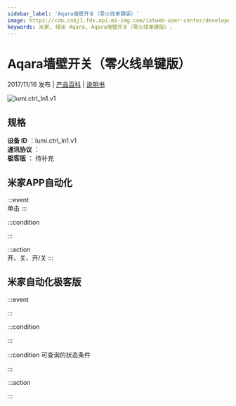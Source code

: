 ```yaml
---
sidebar_label: 'Aqara墙壁开关（零火线单键版）'
image: https://cdn.cnbj1.fds.api.mi-img.com/iotweb-user-center/developer_1679047512810yw1DBtCv.png?GalaxyAccessKeyId=AKVGLQWBOVIRQ3XLEW&Expires=9223372036854775807&Signature=c567zLOY6om+6Jo9Iejh75stlL8=
keywords: 米家, 绿米 Aqara, Aqara墙壁开关（零火线单键版）, 
---
```

# Aqara墙壁开关（零火线单键版）

2017/11/16 发布 | [产品百科](https://home.mi.com/webapp/content/baike/product/index.html?model=lumi.ctrl_ln1.v1/) | [说明书](https://home.mi.com/views/introduction.html?model=lumi.ctrl_ln1.v1&region=cn)

![lumi.ctrl_ln1.v1](https://cdn.cnbj1.fds.api.mi-img.com/iotweb-user-center/developer_1679047512810yw1DBtCv.png?GalaxyAccessKeyId=AKVGLQWBOVIRQ3XLEW&Expires=9223372036854775807&Signature=c567zLOY6om+6Jo9Iejh75stlL8=)

## 规格  
> 
**设备 ID** ：lumi.ctrl_ln1.v1  
**通讯协议** ：  
**极客版**  ： 待补充 


## 米家APP自动化  

:::event  
单击
:::

:::condition  

:::

:::action   
开、关、开/关
:::

## 米家自动化极客版  

:::event  

:::

:::condition  

:::

:::condition 可查询的状态条件  

:::

:::action  

:::

        
